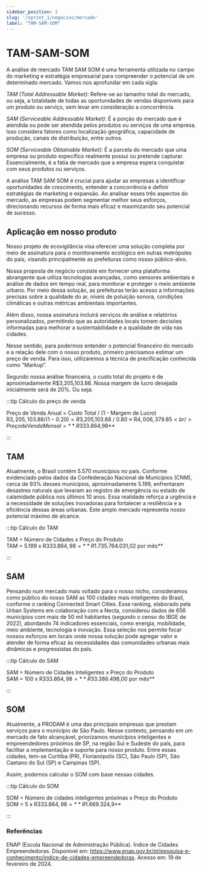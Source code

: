 ```yaml
---
sidebar_position: 3
slug: '/sprint_1/negocios/mercado'
label: "TAM-SAM-SOM"
---
```




# TAM-SAM-SOM

A análise de mercado TAM SAM SOM é uma ferramenta utilizada no campo do marketing e estratégia empresarial para compreender o potencial de um determinado mercado. Vamos nos aprofundar em cada sigla:<br/>

*TAM (Total Addressable Market)*: Refere-se ao tamanho total do mercado, ou seja, a totalidade de todas as oportunidades de vendas disponíveis para um produto ou serviço, sem levar em consideração a concorrência.<br/>

*SAM (Serviceable Addressable Market)*: É a porção do mercado que é atendida ou pode ser atendida pelos produtos ou serviços de uma empresa. Isso considera fatores como localização geográfica, capacidade de produção, canais de distribuição, entre outros.<br/>

*SOM (Serviceable Obtainable Market)*: É a parcela do mercado que uma empresa ou produto específico realmente possui ou pretende capturar. Essencialmente, é a fatia de mercado que a empresa espera conquistar com seus produtos ou serviços.

A análise TAM SAM SOM é crucial para ajudar as empresas a identificar oportunidades de crescimento, entender a concorrência e definir estratégias de marketing e expansão. Ao analisar esses três aspectos do mercado, as empresas podem segmentar melhor seus esforços, direcionando recursos de forma mais eficaz e maximizando seu potencial de sucesso.

## Aplicação em nosso produto

Nosso projeto de ecovigilância visa oferecer uma solução completa por meio de assinatura para o monitoramento ecológico em outras metrópoles do país, visando principalmente as prefeituras como nosso público-alvo. 

Nossa proposta de negócio consiste em fornecer uma plataforma abrangente que utiliza tecnologias avançadas, como sensores ambientais e análise de dados em tempo real, para monitorar e proteger o meio ambiente urbano. Por meio dessa solução, as prefeituras terão acesso a informações precisas sobre a qualidade do ar, níveis de poluição sonora, condições climáticas e outras métricas ambientais importantes. 

Além disso, nossa assinatura incluirá serviços de análise e relatórios personalizados, permitindo que as autoridades locais tomem decisões informadas para melhorar a sustentabilidade e a qualidade de vida nas cidades. 

Nesse sentido, para podermos entender o potencial financeiro do mercado e a relação dele com o nosso produto, primeiro precisamos estimar um preço de venda. Para isso, utilizaremos a técnica de precificação conhecida como "Markup".<br/>

Segundo nossa análise financeira, o custo total do projeto é de aproximadamente R$3,205,103.88. Nossa margem de lucro desejada inicialmente será de 20%. Ou seja:<br/>

:::tip Cálculo do preço de venda

Preço de Venda Anual = Custo Total / (1 - Margem de Lucro)<br/>
R$3,205,103.88 / (1 - 0.20) = R$3,205,103.88 / 0.80 ≈ R$4,006,379.85<br/>
Preço de Venda Mensal = **R$333.864,98**

:::


## TAM

Atualmente, o Brasil contém 5.570 municípios no país. Conforme evidenciado pelos dados da Confederação Nacional de Municípios (CNM), cerca de 93% desses municípios, aproximadamente 5.199, enfrentaram desastres naturais que levaram ao registro de emergência ou estado de calamidade pública nos últimos 10 anos. Essa realidade reforça a urgência e a necessidade de soluções inovadoras para fortalecer a resiliência e a eficiência dessas áreas urbanas. Este amplo mercado representa nosso potencial máximo de alcance.

:::tip Cálculo do TAM

TAM = Número de Cidades x Preço do Produto<br/>
TAM = 5.199 x R$333.864,98 = **R$1.735.764.031,02 por mês**

:::

## SAM

Pensando num mercado mais voltado para o nosso nicho, consideramos como público do nosso SAM as 100 cidades mais inteligentes do Brasil, conforme o ranking Connected Smart Cities. Esse ranking, elaborado pela Urban Systems em colaboração com a Necta, considerou dados de 656 municípios com mais de 50 mil habitantes (segundo o censo do IBGE de 2022), abordando 74 indicadores essenciais, como energia, mobilidade, meio ambiente, tecnologia e inovação. Essa seleção nos permite focar nossos esforços em locais onde nossa solução pode agregar valor e atender de forma eficaz às necessidades das comunidades urbanas mais dinâmicas e progressistas do país.


:::tip Cálculo do SAM

SAM = Número de Cidades Inteligentes x Preço do Produto<br/>
SAM = 100 x R$333.864,98 = **R$33.386.498,00 por mês**

:::

## SOM

Atualmente, a PRODAM é uma das principais empresas que prestam serviços para o município de São Paulo. Nesse contexto, pensando em um mercado de fato alcançável, priorizamos municípios inteligentes e empreendedores próximos de SP, na região Sul e Sudeste do país, para facilitar a implementação e suporte para nosso produto. Entre essas cidades, tem-se Curitiba (PR), Florianópolis (SC), São Paulo (SP), São Caetano do Sul (SP) e Campinas (SP).

Assim, podemos calcular o SOM com base nessas cidades.

:::tip Cálculo do SOM

SOM = Número de cidades inteligentes próximas x Preço do Produto<br/>
SOM = 5 x R$333.864,98 = **R$1.669.324,9**

:::

### Referências


ENAP (Escola Nacional de Administração Pública). Índice de Cidades Empreendedoras. Disponível em: https://www.enap.gov.br/pt/pesquisa-e-conhecimento/indice-de-cidades-empreendedoras. Acesso em: 19 de fevereiro de 2024.
